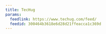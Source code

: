 ```yaml
---
title: TecHug
params:
  feedlink: https://www.techug.com/feed/
  feedid: 300464b3618e6d28d21ffeacca1c369d
---
```


